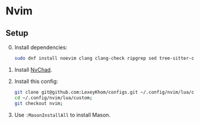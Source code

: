 # Nvim

## Setup

0. Install dependencies:

   ```bash
   sudo dnf install noevim clang clang-check ripgrep sed tree-sitter-cli
   ```

1. Install [NvChad](https://nvchad.com/docs/quickstart/install).
2. Install this config:

   ```bash
   git clone git@github.com:LexeyKhom/configs.git ~/.config/nvim/lua/custom;
   cd ~/.config/nvim/lua/custom;
   git checkout nvim;
   ```

3. Use `:MasonInstallAll` to install Mason.
